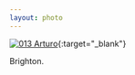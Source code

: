 ```yaml
---
layout: photo
---
```


[![013 Arturo](https://c2.staticflickr.com/4/3865/18831518573_5e1a02970f_c.jpg)](https://www.flickr.com/photos/131440297@N08/18831518573/){:target="_blank"}

Brighton.
